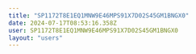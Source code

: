```yaml
---
title: "SP1172T8E1EQ1MNW9E46MPS91X7D02S45GM1BNGX0"
date: 2024-07-17T08:53:16.358Z
user: SP1172T8E1EQ1MNW9E46MPS91X7D02S45GM1BNGX0
layout: "users"
---
```

    